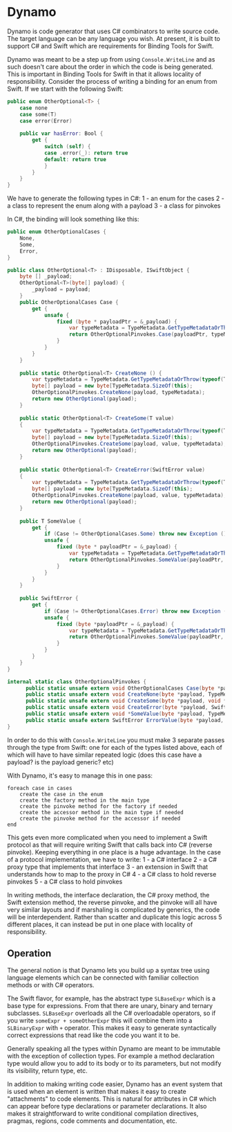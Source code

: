 # Dynamo

Dynamo is code generator that uses C# combinators to write source code. The target language can be any language you wish. At present, it is built to support C# and Swift which are requirements for Binding Tools for Swift.

Dynamo was meant to be a step up from using `Console.WriteLine` and as such doesn't care about the order in which the code is being generated. This is important in Binding Tools for Swift in that it allows locality of responsibility. Consider the process of writing a binding for an enum from Swift. If we start with the following Swift:

```swift
public enum OtherOptional<T> {
    case none
    case some(T)
    case error(Error)
    
    public var hasError: Bool {
        get {
            switch (self) {
            case .error(_): return true
            default: return true
            }
        }
    }
}
```

We have to generate the following types in C#:
1 - an enum for the cases
2 - a class to represent the enum along with a payload
3 - a class for pinvokes

In C#, the binding will look something like this:
```csharp
public enum OtherOptionalCases {
    None,
    Some,
    Error,
}

public class OtherOptional<T> : IDisposable, ISwiftObject {
    byte [] _payload;
    OtherOptional<T>(byte[] payload) {
        _payload = payload;
    }
    public OtherOptionalCases Case {
        get {
            unsafe {
                fixed (byte * payloadPtr = &_payload) {
                    var typeMetadata = TypeMetadata.GetTypeMetadataOrThrow(typeof(T));
                    return OtherOptionalPinvokes.Case(payloadPtr, typeMetadata);
                }
            }
        }
    }
    
    public static OtherOptional<T> CreateNone () {
        var typeMetadata = TypeMetadata.GetTypeMetadataOrThrow(typeof(T));
        byte[] payload = new byte[TypeMetadata.SizeOf(this);
        OtherOptionalPinvokes.CreateNone(payload, typeMetadata);
        return new OtherOptional(payload);
    }
    
    public static OtherOptional<T> CreateSome(T value)
    {
        var typeMetadata = TypeMetadata.GetTypeMetadataOrThrow(typeof(T));
        byte[] payload = new byte[TypeMetadata.SizeOf(this);
        OtherOptionalPinvokes.CreateSome(payload, value, typeMetadata); // this is wrong, value needs to be runtime marshaled
        return new OtherOptional(payload);
    }
    
    public static OtherOptional<T> CreateError(SwiftError value)
    {
        var typeMetadata = TypeMetadata.GetTypeMetadataOrThrow(typeof(T));
        byte[] payload = new byte[TypeMetadata.SizeOf(this);
        OtherOptionalPinvokes.CreateNone(payload, value, typeMetadata);
        return new OtherOptional(payload);
    }
    
    public T SomeValue {
        get {
            if (Case != OtherOptionalCases.Some) throw new Exception ();
            unsafe {
                fixed (byte * payloadPtr = &_payload) {
                    var typeMetadata = TypeMetadata.GetTypeMetadataOrThrow(typeof(this));
                    return OtherOptionalPinvokes.SomeValue(payloadPtr, typeMetadata); // this is also wrong the return value needs to be marshaled
                }
            }
        }
    }
    
    public SwiftError {
        get {
            if (Case != OtherOptionalCases.Error) throw new Exception ();
            unsafe {
                fixed (byte *payloadPtr = &_payload) {
                    var typeMetadata = TypeMetadata.GetTypeMetadataOrThrow(typeof(this));
                    return OtherOptionalPinvokes.SomeValue(payloadPtr, typeMetadata);
                }
            }
        }
    }
}

internal static class OtherOptionalPinvokes {
      public static unsafe extern void OtherOptionalCases Case(byte *payload, TypeMetadata meta);
      public static unsafe extern void CreateNone(byte *payload, TypeMetadata meta);
      public static unsafe extern void CreateSome(byte *payload, void *someValue, TypeMetadata meta);
      public static unsafe extern void CreateError(byte *payload, SwiftError error, TypeMetadata meta);
      public static unsafe extern void *SomeValue(byte *payload, TypeMetadata meta);
      public static unsafe extern SwiftError ErrorValue(byte *payload, TypeMetadata meta);
}
```

In order to do this with `Console.WriteLine` you must make 3 separate passes through the type from Swift: one for each of the types listed above, each of which will have to have similar repeated logic (does this case have a payload? is the payload generic? etc)

With Dynamo, it's easy to manage this in one pass:

```
foreach case in cases
    create the case in the enum
    create the factory method in the main type
    create the pinvoke method for the factory if needed
    create the accessor method in the main type if needed
    create the pinvoke method for the accessor if needed
end
```

This gets even more complicated when you need to implement a Swift protocol as that will require writing Swift that calls back into C# (reverse pinvoke). Keeping everything in one place is a huge advantage. In the case of a protocol implementation, we have to write:
1 - a C# interface
2 - a C# proxy type that implements that interface
3 - an extension in Swift that understands how to map to the proxy in C#
4 - a C# class to hold reverse pinvokes
5 - a C# class to hold pinvokes

In writing methods, the interface declaration, the C# proxy method, the Swift extension method, the reverse pinvoke, and the pinvoke will all have very similar layouts and if marshaling is complicated by generics, the code will be interdependent.  Rather than scatter and duplicate this logic across 5 different places, it can instead be put in one place with locality of responsibility.

## Operation 

The general notion is that Dynamo lets you build up a syntax tree using language elements which can be connected with familiar collection methods or with C# operators.

The Swift flavor, for example, has the abstract type `SLBaseExpr` which is a base type for expressions. From that there are unary, binary and ternary subclasses. `SLBaseExpr` overloads all the C# overloadable operators, so if you write `someExpr + someOtherExpr` this will combine them into a `SLBinaryExpr` with `+` operator. This makes it easy to generate syntactically correct expressions that read like the code you want it to be.

Generally speaking all the types within Dynamo are meant to be immutable with the exception of collection types. For example a method declaration type would allow you to add to its body or to its parameters, but not modify its visibility, return type, etc.

In addition to making writing code easier, Dynamo has an event system that is used when an element is written that makes it easy to create "attachments" to code elements. This is natural for attributes in C# which can appear before type declarations or parameter declarations. It also makes it straightforward to write conditional compilation directives, pragmas, regions, code comments and documentation, etc.